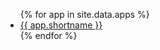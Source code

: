 <ul>
{% for app in site.data.apps %}
  <li>
    <a href="{{ site.baseurl }}/{{ app.shortname }}">
      {{ app.shortname }}
    </a>
  </li>
{% endfor %}
</ul>

